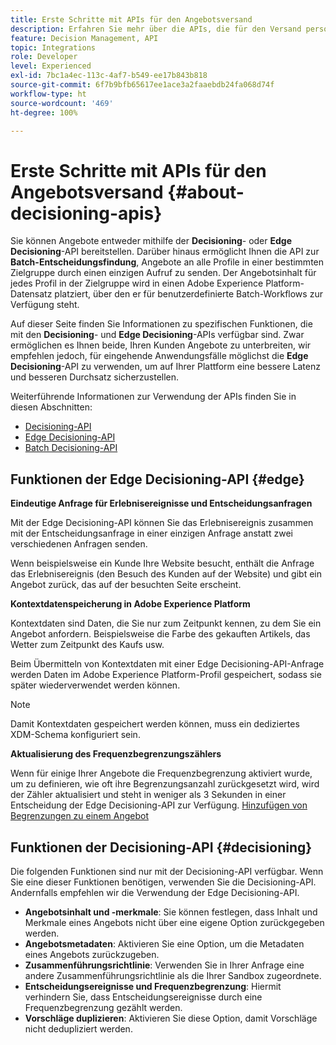 ```yaml
---
title: Erste Schritte mit APIs für den Angebotsversand
description: Erfahren Sie mehr über die APIs, die für den Versand personalisierter Angebote verfügbar sind.
feature: Decision Management, API
topic: Integrations
role: Developer
level: Experienced
exl-id: 7bc1a4ec-113c-4af7-b549-ee17b843b818
source-git-commit: 6f7b9bfb65617ee1ace3a2faaebdb24fa068d74f
workflow-type: ht
source-wordcount: '469'
ht-degree: 100%

---
```


# Erste Schritte mit APIs für den Angebotsversand {#about-decisioning-apis}

Sie können Angebote entweder mithilfe der **Decisioning**- oder **Edge Decisioning**-API bereitstellen. Darüber hinaus ermöglicht Ihnen die API zur **Batch-Entscheidungsfindung**, Angebote an alle Profile in einer bestimmten Zielgruppe durch einen einzigen Aufruf zu senden. Der Angebotsinhalt für jedes Profil in der Zielgruppe wird in einen Adobe Experience Platform-Datensatz platziert, über den er für benutzerdefinierte Batch-Workflows zur Verfügung steht.

Auf dieser Seite finden Sie Informationen zu spezifischen Funktionen, die mit den **Decisioning**- und **Edge Decisioning**-APIs verfügbar sind. Zwar ermöglichen es Ihnen beide, Ihren Kunden Angebote zu unterbreiten, wir empfehlen jedoch, für eingehende Anwendungsfälle möglichst die **Edge Decisioning**-API zu verwenden, um auf Ihrer Plattform eine bessere Latenz und besseren Durchsatz sicherzustellen.

Weiterführende Informationen zur Verwendung der APIs finden Sie in diesen Abschnitten:

* [Decisioning-API](decisioning-api.md)
* [Edge Decisioning-API](edge-decisioning-api.md)
* [Batch Decisioning-API](batch-decisioning-api.md)

## Funktionen der Edge Decisioning-API {#edge}

**Eindeutige Anfrage für Erlebnisereignisse und Entscheidungsanfragen**

Mit der Edge Decisioning-API können Sie das Erlebnisereignis zusammen mit der Entscheidungsanfrage in einer einzigen Anfrage anstatt zwei verschiedenen Anfragen senden.

Wenn beispielsweise ein Kunde Ihre Website besucht, enthält die Anfrage das Erlebnisereignis (den Besuch des Kunden auf der Website) und gibt ein Angebot zurück, das auf der besuchten Seite erscheint.

**Kontextdatenspeicherung in Adobe Experience Platform**

Kontextdaten sind Daten, die Sie nur zum Zeitpunkt kennen, zu dem Sie ein Angebot anfordern. Beispielsweise die Farbe des gekauften Artikels, das Wetter zum Zeitpunkt des Kaufs usw.

Beim Übermitteln von Kontextdaten mit einer Edge Decisioning-API-Anfrage werden Daten im Adobe Experience Platform-Profil gespeichert, sodass sie später wiederverwendet werden können.

>[!NOTE]
>
>Damit Kontextdaten gespeichert werden können, muss ein dediziertes XDM-Schema konfiguriert sein.

**Aktualisierung des Frequenzbegrenzungszählers**

Wenn für einige Ihrer Angebote die Frequenzbegrenzung aktiviert wurde, um zu definieren, wie oft ihre Begrenzungsanzahl zurückgesetzt wird, wird der Zähler aktualisiert und steht in weniger als 3 Sekunden in einer Entscheidung der Edge Decisioning-API zur Verfügung. [Hinzufügen von Begrenzungen zu einem Angebot](../../offer-library/add-constraints.md)

## Funktionen der Decisioning-API {#decisioning}

Die folgenden Funktionen sind nur mit der Decisioning-API verfügbar. Wenn Sie eine dieser Funktionen benötigen, verwenden Sie die Decisioning-API. Andernfalls empfehlen wir die Verwendung der Edge Decisioning-API.

* **Angebotsinhalt und -merkmale**: Sie können festlegen, dass Inhalt und Merkmale eines Angebots nicht über eine eigene Option zurückgegeben werden.
* **Angebotsmetadaten**: Aktivieren Sie eine Option, um die Metadaten eines Angebots zurückzugeben.
* **Zusammenführungsrichtlinie**: Verwenden Sie in Ihrer Anfrage eine andere Zusammenführungsrichtlinie als die Ihrer Sandbox zugeordnete.
* **Entscheidungsereignisse und Frequenzbegrenzung**: Hiermit verhindern Sie, dass Entscheidungsereignisse durch eine Frequenzbegrenzung gezählt werden.
* **Vorschläge duplizieren**: Aktivieren Sie diese Option, damit Vorschläge nicht dedupliziert werden.
